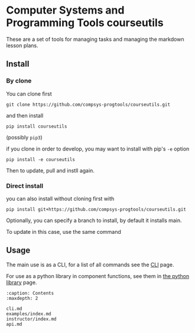 <!-- .. Computer Systems and Programming Tools utils documentation primary file, created by
   sphinx-quickstart on Fri Dec 23 10:42:13 2022.
   You can adapt this file completely to your liking, but it should at least
   contain the root `toctree` directive. -->

#  Computer Systems and Programming Tools courseutils

These are a set of tools for managing tasks and managing the markdown lesson plans. 

## Install 

### By clone

You can clone first
```
git clone https://github.com/compsys-progtools/courseutils.git
```

and then install 
```
pip install courseutils
```
(possibly `pip3`)

if you clone in order to develop, you may want to install with pip's `-e` option

```
pip install -e courseutils
```

Then to update, pull and instll again. 


### Direct install 

you can also install without cloning first with 

```
pip install git+https://github.com/compsys-progtools/courseutils.git
```

Optionally, you can specify a branch to install, by default it installs main. 

To update in this case, use the same command


## Usage 

The main use is as a CLI, for a list of all commands see the 
[CLI](cli.md) page. 

For use as a python library in component functions, see them in 
[the python library](library.md) page. 



```{toctree}
:caption: Contents
:maxdepth: 2

cli.md
examples/index.md
instructor/index.md
api.md
```

<!-- 
Indices and tables
==================

* :ref:`genindex`
* :ref:`modindex`
* :ref:`search` -->

